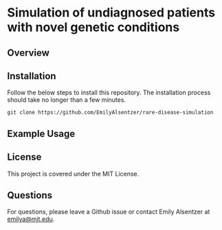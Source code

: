 # Simulation of undiagnosed patients with novel genetic conditions


## Overview


## Installation
Follow the below steps to install this repository. The installation process should take no longer than a few minutes.

```
git clone https://github.com/EmilyAlsentzer/rare-disease-simulation

```

## Example Usage

## License
This project is covered under the MIT License.

## Questions
For questions, please leave a Github issue or contact Emily Alsentzer at emilya@mit.edu.


